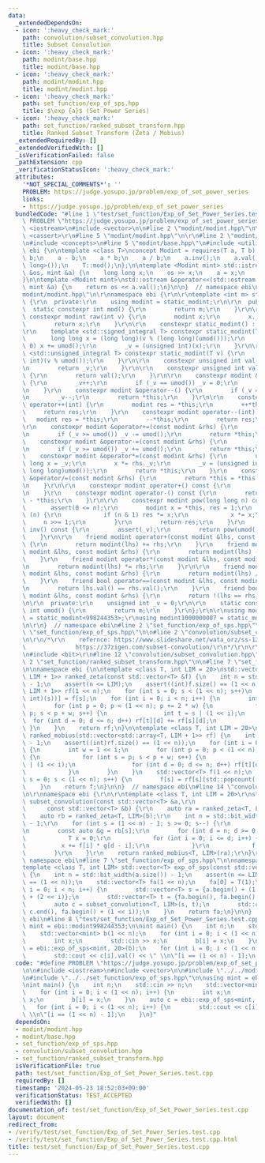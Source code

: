 ```yaml
---
data:
  _extendedDependsOn:
  - icon: ':heavy_check_mark:'
    path: convolution/subset_convolution.hpp
    title: Subset Convolution
  - icon: ':heavy_check_mark:'
    path: modint/base.hpp
    title: modint/base.hpp
  - icon: ':heavy_check_mark:'
    path: modint/modint.hpp
    title: modint/modint.hpp
  - icon: ':heavy_check_mark:'
    path: set_function/exp_of_sps.hpp
    title: $\exp {a}$ (Set Power Series)
  - icon: ':heavy_check_mark:'
    path: set_function/ranked_subset_transform.hpp
    title: Ranked Subset Transform (Zeta / Mobius)
  _extendedRequiredBy: []
  _extendedVerifiedWith: []
  _isVerificationFailed: false
  _pathExtension: cpp
  _verificationStatusIcon: ':heavy_check_mark:'
  attributes:
    '*NOT_SPECIAL_COMMENTS*': ''
    PROBLEM: https://judge.yosupo.jp/problem/exp_of_set_power_series
    links:
    - https://judge.yosupo.jp/problem/exp_of_set_power_series
  bundledCode: "#line 1 \"test/set_function/Exp_of_Set_Power_Series.test.cpp\"\n#define\
    \ PROBLEM \"https://judge.yosupo.jp/problem/exp_of_set_power_series\"\n\n#include\
    \ <iostream>\n#include <vector>\n\n#line 2 \"modint/modint.hpp\"\n\r\n#include\
    \ <cassert>\r\n#line 5 \"modint/modint.hpp\"\n\r\n#line 2 \"modint/base.hpp\"\n\
    \n#include <concepts>\n#line 5 \"modint/base.hpp\"\n#include <utility>\n\nnamespace\
    \ ebi {\n\ntemplate <class T>\nconcept Modint = requires(T a, T b) {\n    a +\
    \ b;\n    a - b;\n    a * b;\n    a / b;\n    a.inv();\n    a.val();\n    a.pow(std::declval<long\
    \ long>());\n    T::mod();\n};\n\ntemplate <Modint mint> std::istream &operator>>(std::istream\
    \ &os, mint &a) {\n    long long x;\n    os >> x;\n    a = x;\n    return os;\n\
    }\n\ntemplate <Modint mint>\nstd::ostream &operator<<(std::ostream &os, const\
    \ mint &a) {\n    return os << a.val();\n}\n\n}  // namespace ebi\n#line 7 \"\
    modint/modint.hpp\"\n\r\nnamespace ebi {\r\n\r\ntemplate <int m> struct static_modint\
    \ {\r\n  private:\r\n    using modint = static_modint;\r\n\r\n  public:\r\n  \
    \  static constexpr int mod() {\r\n        return m;\r\n    }\r\n\r\n    static\
    \ constexpr modint raw(int v) {\r\n        modint x;\r\n        x._v = v;\r\n\
    \        return x;\r\n    }\r\n\r\n    constexpr static_modint() : _v(0) {}\r\n\
    \r\n    template <std::signed_integral T> constexpr static_modint(T v) {\r\n \
    \       long long x = (long long)(v % (long long)(umod()));\r\n        if (x <\
    \ 0) x += umod();\r\n        _v = (unsigned int)(x);\r\n    }\r\n\r\n    template\
    \ <std::unsigned_integral T> constexpr static_modint(T v) {\r\n        _v = (unsigned\
    \ int)(v % umod());\r\n    }\r\n\r\n    constexpr unsigned int val() const {\r\
    \n        return _v;\r\n    }\r\n\r\n    constexpr unsigned int value() const\
    \ {\r\n        return val();\r\n    }\r\n\r\n    constexpr modint &operator++()\
    \ {\r\n        _v++;\r\n        if (_v == umod()) _v = 0;\r\n        return *this;\r\
    \n    }\r\n    constexpr modint &operator--() {\r\n        if (_v == 0) _v = umod();\r\
    \n        _v--;\r\n        return *this;\r\n    }\r\n\r\n    constexpr modint\
    \ operator++(int) {\r\n        modint res = *this;\r\n        ++*this;\r\n   \
    \     return res;\r\n    }\r\n    constexpr modint operator--(int) {\r\n     \
    \   modint res = *this;\r\n        --*this;\r\n        return res;\r\n    }\r\n\
    \r\n    constexpr modint &operator+=(const modint &rhs) {\r\n        _v += rhs._v;\r\
    \n        if (_v >= umod()) _v -= umod();\r\n        return *this;\r\n    }\r\n\
    \    constexpr modint &operator-=(const modint &rhs) {\r\n        _v -= rhs._v;\r\
    \n        if (_v >= umod()) _v += umod();\r\n        return *this;\r\n    }\r\n\
    \    constexpr modint &operator*=(const modint &rhs) {\r\n        unsigned long\
    \ long x = _v;\r\n        x *= rhs._v;\r\n        _v = (unsigned int)(x % (unsigned\
    \ long long)umod());\r\n        return *this;\r\n    }\r\n    constexpr modint\
    \ &operator/=(const modint &rhs) {\r\n        return *this = *this * rhs.inv();\r\
    \n    }\r\n\r\n    constexpr modint operator+() const {\r\n        return *this;\r\
    \n    }\r\n    constexpr modint operator-() const {\r\n        return modint()\
    \ - *this;\r\n    }\r\n\r\n    constexpr modint pow(long long n) const {\r\n \
    \       assert(0 <= n);\r\n        modint x = *this, res = 1;\r\n        while\
    \ (n) {\r\n            if (n & 1) res *= x;\r\n            x *= x;\r\n       \
    \     n >>= 1;\r\n        }\r\n        return res;\r\n    }\r\n    constexpr modint\
    \ inv() const {\r\n        assert(_v);\r\n        return pow(umod() - 2);\r\n\
    \    }\r\n\r\n    friend modint operator+(const modint &lhs, const modint &rhs)\
    \ {\r\n        return modint(lhs) += rhs;\r\n    }\r\n    friend modint operator-(const\
    \ modint &lhs, const modint &rhs) {\r\n        return modint(lhs) -= rhs;\r\n\
    \    }\r\n    friend modint operator*(const modint &lhs, const modint &rhs) {\r\
    \n        return modint(lhs) *= rhs;\r\n    }\r\n\r\n    friend modint operator/(const\
    \ modint &lhs, const modint &rhs) {\r\n        return modint(lhs) /= rhs;\r\n\
    \    }\r\n    friend bool operator==(const modint &lhs, const modint &rhs) {\r\
    \n        return lhs.val() == rhs.val();\r\n    }\r\n    friend bool operator!=(const\
    \ modint &lhs, const modint &rhs) {\r\n        return !(lhs == rhs);\r\n    }\r\
    \n\r\n  private:\r\n    unsigned int _v = 0;\r\n\r\n    static constexpr unsigned\
    \ int umod() {\r\n        return m;\r\n    }\r\n};\r\n\r\nusing modint998244353\
    \ = static_modint<998244353>;\r\nusing modint1000000007 = static_modint<1000000007>;\r\
    \n\r\n}  // namespace ebi\n#line 2 \"set_function/exp_of_sps.hpp\"\n\n#line 5\
    \ \"set_function/exp_of_sps.hpp\"\n\n#line 2 \"convolution/subset_convolution.hpp\"\
    \n\r\n/*\r\n    refernce: https://www.slideshare.net/wata_orz/ss-12131479\r\n\
    \              https://37zigen.com/subset-convolution/\r\n*/\r\n\r\n#include <array>\r\
    \n#include <bit>\r\n#line 12 \"convolution/subset_convolution.hpp\"\n\r\n#line\
    \ 2 \"set_function/ranked_subset_transform.hpp\"\n\n#line 7 \"set_function/ranked_subset_transform.hpp\"\
    \n\nnamespace ebi {\n\ntemplate <class T, int LIM = 20>\nstd::vector<std::array<T,\
    \ LIM + 1>> ranked_zeta(const std::vector<T> &f) {\n    int n = std::bit_width(f.size())\
    \ - 1;\n    assert(n <= LIM);\n    assert((int)f.size() == (1 << n));\n    std::vector<std::array<T,\
    \ LIM + 1>> rf(1 << n);\n    for (int s = 0; s < (1 << n); s++)\n        rf[s][std::popcount((unsigned\
    \ int)(s))] = f[s];\n    for (int i = 0; i < n; i++) {\n        int w = 1 << i;\n\
    \        for (int p = 0; p < (1 << n); p += 2 * w) {\n            for (int s =\
    \ p; s < p + w; s++) {\n                int t = s | (1 << i);\n              \
    \  for (int d = 0; d <= n; d++) rf[t][d] += rf[s][d];\n            }\n       \
    \ }\n    }\n    return rf;\n}\n\ntemplate <class T, int LIM = 20>\nstd::vector<T>\
    \ ranked_mobius(std::vector<std::array<T, LIM + 1>> rf) {\n    int n = std::bit_width(rf.size())\
    \ - 1;\n    assert((int)rf.size() == (1 << n));\n    for (int i = 0; i < n; i++)\
    \ {\n        int w = 1 << i;\n        for (int p = 0; p < (1 << n); p += 2 * w)\
    \ {\n            for (int s = p; s < p + w; s++) {\n                int t = s\
    \ | (1 << i);\n                for (int d = 0; d <= n; d++) rf[t][d] -= rf[s][d];\n\
    \            }\n        }\n    }\n    std::vector<T> f(1 << n);\n    for (int\
    \ s = 0; s < (1 << n); s++) {\n        f[s] = rf[s][std::popcount((unsigned int)(s))];\n\
    \    }\n    return f;\n}\n\n}  // namespace ebi\n#line 14 \"convolution/subset_convolution.hpp\"\
    \n\r\nnamespace ebi {\r\n\r\ntemplate <class T, int LIM = 20>\r\nstd::vector<T>\
    \ subset_convolution(const std::vector<T> &a,\r\n                            \
    \      const std::vector<T> &b) {\r\n    auto ra = ranked_zeta<T, LIM>(a);\r\n\
    \    auto rb = ranked_zeta<T, LIM>(b);\r\n    int n = std::bit_width(a.size())\
    \ - 1;\r\n    for (int s = (1 << n) - 1; s >= 0; s--) {\r\n        auto &f = ra[s];\r\
    \n        const auto &g = rb[s];\r\n        for (int d = n; d >= 0; d--) {\r\n\
    \            T x = 0;\r\n            for (int i = 0; i <= d; i++) {\r\n      \
    \          x += f[i] * g[d - i];\r\n            }\r\n            f[d] = x;\r\n\
    \        }\r\n    }\r\n    return ranked_mobius<T, LIM>(ra);\r\n}\r\n\r\n}  //\
    \ namespace ebi\n#line 7 \"set_function/exp_of_sps.hpp\"\n\nnamespace ebi {\n\n\
    template <class T, int LIM> std::vector<T> exp_of_sps(const std::vector<T> &a)\
    \ {\n    int n = std::bit_width(a.size()) - 1;\n    assert(n <= LIM);\n    assert((int)a.size()\
    \ == (1 << n));\n    std::vector<T> fa(1 << n);\n    fa[0] = T(1);\n    for (int\
    \ i = 0; i < n; i++) {\n        std::vector<T> s = {a.begin() + (1 << i), a.begin()\
    \ + (2 << i)};\n        std::vector<T> t = {fa.begin(), fa.begin() + (1 << i)};\n\
    \        auto c = subset_convolution<T, LIM>(s, t);\n        std::copy(c.begin(),\
    \ c.end(), fa.begin() + (1 << i));\n    }\n    return fa;\n}\n\n}  // namespace\
    \ ebi\n#line 8 \"test/set_function/Exp_of_Set_Power_Series.test.cpp\"\n\nusing\
    \ mint = ebi::modint998244353;\n\nint main() {\n    int n;\n    std::cin >> n;\n\
    \    std::vector<mint> b(1 << n);\n    for (int i = 0; i < (1 << n); i++) {\n\
    \        int x;\n        std::cin >> x;\n        b[i] = x;\n    }\n    auto c\
    \ = ebi::exp_of_sps<mint, 20>(b);\n    for (int i = 0; i < (1 << n); i++) {\n\
    \        std::cout << c[i].val() << \" \\n\"[i == (1 << n) - 1];\n    }\n}\n"
  code: "#define PROBLEM \"https://judge.yosupo.jp/problem/exp_of_set_power_series\"\
    \n\n#include <iostream>\n#include <vector>\n\n#include \"../../modint/modint.hpp\"\
    \n#include \"../../set_function/exp_of_sps.hpp\"\n\nusing mint = ebi::modint998244353;\n\
    \nint main() {\n    int n;\n    std::cin >> n;\n    std::vector<mint> b(1 << n);\n\
    \    for (int i = 0; i < (1 << n); i++) {\n        int x;\n        std::cin >>\
    \ x;\n        b[i] = x;\n    }\n    auto c = ebi::exp_of_sps<mint, 20>(b);\n \
    \   for (int i = 0; i < (1 << n); i++) {\n        std::cout << c[i].val() << \"\
    \ \\n\"[i == (1 << n) - 1];\n    }\n}"
  dependsOn:
  - modint/modint.hpp
  - modint/base.hpp
  - set_function/exp_of_sps.hpp
  - convolution/subset_convolution.hpp
  - set_function/ranked_subset_transform.hpp
  isVerificationFile: true
  path: test/set_function/Exp_of_Set_Power_Series.test.cpp
  requiredBy: []
  timestamp: '2024-05-23 18:52:03+09:00'
  verificationStatus: TEST_ACCEPTED
  verifiedWith: []
documentation_of: test/set_function/Exp_of_Set_Power_Series.test.cpp
layout: document
redirect_from:
- /verify/test/set_function/Exp_of_Set_Power_Series.test.cpp
- /verify/test/set_function/Exp_of_Set_Power_Series.test.cpp.html
title: test/set_function/Exp_of_Set_Power_Series.test.cpp
---
```

